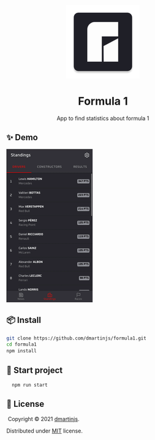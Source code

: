 <div align="center">
  <img src="public/assets/icon/icon192.png"/>
</div>
<h1 align="center">Formula 1</h1>
<p align="center">App to find statistics about formula 1</p>

## :sparkles: Demo
<img src="illustrations/demo.gif"/>

## :package: Install

```bash
git clone https://github.com/dmartinjs/formula1.git
cd formula1
npm install
```

## :rocket: Start project

```bash
  npm run start
```

## :page_with_curl: License
​
Copyright © 2021 [dmartinjs](https://github.com/dmartinjs).

Distributed under [MIT](License) license.